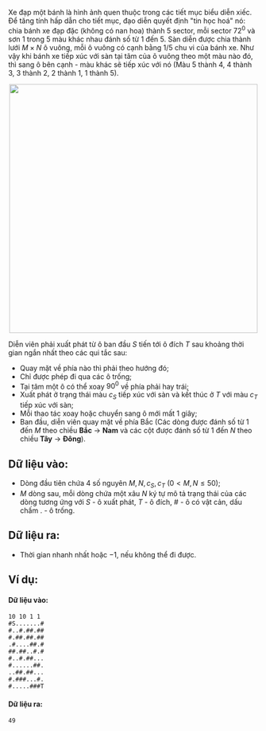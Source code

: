 Xe đạp một bánh là hình ảnh quen thuộc trong các tiết mục biểu diễn xiếc. Để tăng tính hấp dẫn cho tiết mục, đạo diễn quyết định "tin học hoá" nó: chia bánh xe đạp đặc (không có nan hoa) thành $5$ sector, mỗi sector $72^0$ và sơn $1$ trong $5$ màu khác nhau đánh số từ $1$ đến $5$. Sàn diễn được chia thành lưới $M × N$ ô vuông, mỗi ô vuông có cạnh bằng $1/5$ chu vi của bánh xe. Như vậy khi bánh xe tiếp xúc với sàn tại tâm của ô vuông theo một màu nào đó, thì sang ô bên cạnh - màu khác sẽ tiếp xúc với nó (Màu $5$ thành $4$, $4$ thành $3$, $3$ thành $2$, $2$ thành $1$, $1$ thành $5$).
<center><img src="/images/problems/566/CIRCUS.svg" width="500px" /></center>

Diễn viên phải xuất phát từ ô ban đầu $S$ tiến tới ô đích $T$ sau khoảng thời gian ngắn nhất theo các qui tắc sau:
- Quay mặt về phía nào thì phải theo hướng đó;
- Chỉ được phép đi qua các ô trống;
- Tại tâm một ô có thể xoay $90^0$ về phía phải hay trái;
- Xuất phát ở trạng thái màu $c_S$ tiếp xúc với sàn và kết thúc ở $T$ với màu $c_T$ tiếp xúc với sàn;
- Mỗi thao tác xoay hoặc chuyển sang ô mới mất $1$ giây;
- Ban đầu, diễn viên quay mặt về phía Bắc (Các dòng được đánh số từ $1$ đến $M$ theo chiều **Bắc** $→$ **Nam** và các cột được đánh số từ $1$ đến $N$ theo chiều **Tây** $→$ **Đông**).

## Dữ liệu vào:
- Dòng đầu tiên chứa $4$ số nguyên $M, N, c_S, c_T\ (0<M,N≤50)$;
- $M$ dòng sau, mỗi dòng chứa một xâu $N$ ký tự mô tả trạng thái của các dòng tương ứng với $S$ - ô xuất phát, $T$ - ô đích, $\#$ - ô có vật cản, dấu chấm $.$ - ô trống.

## Dữ liệu ra:
- Thời gian nhanh nhất hoặc $-1$, nếu không thể đi được.

## Ví dụ:
#### Dữ liệu vào:
```
10 10 1 1
#S.......#
#..#.##.##
#.##.##.##
.#....##.#
##.##..#.#
#..#.##...
#......##.
..##.##...
#.###...#.
#.....###T
```

#### Dữ liệu ra:
```
49
```